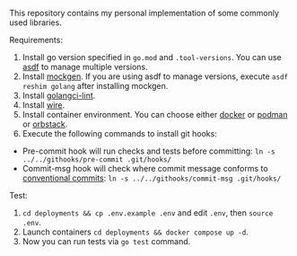 This repository contains my personal implementation of some commonly used libraries.

Requirements:

1. Install go version specified in `go.mod` and `.tool-versions`. You can use [asdf](https://github.com/asdf-vm/asdf) to manage multiple versions.
2. Install [mockgen](https://github.com/uber-go/mock). If you are using asdf to manage versions, execute `asdf reshim golang` after installing mockgen.
3. Install [golangci-lint](https://golangci-lint.run/welcome/install/).
4. Install [wire](https://github.com/google/wire).
5. Install container environment. You can choose either [docker](https://www.docker.com/) or [podman](https://podman.io/) or [orbstack](https://orbstack.dev/).
6. Execute the following commands to install git hooks:
  - Pre-commit hook will run checks and tests before committing: `ln -s ../../githooks/pre-commit .git/hooks/`
  - Commit-msg hook will check where commit message conforms to [conventional commits](https://www.conventionalcommits.org/en/v1.0.0/): `ln -s ../../githooks/commit-msg .git/hooks/`

Test:

1. `cd deployments && cp .env.example .env` and edit `.env`, then `source .env`.
2. Launch containers `cd deployments && docker compose up -d`.
3. Now you can run tests via `go test` command.
